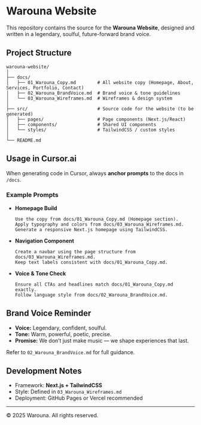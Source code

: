 # Warouna Website

This repository contains the source for the **Warouna Website**, designed and written in a legendary, soulful, future-forward brand voice.

## Project Structure

```
warouna-website/
│
├── docs/
│   ├── 01_Warouna_Copy.md        # All website copy (Homepage, About, Services, Portfolio, Contact)
│   ├── 02_Warouna_BrandVoice.md  # Brand voice & tone guidelines
│   └── 03_Warouna_Wireframes.md  # Wireframes & design system
│
├── src/                          # Source code for the website (to be generated)
│   ├── pages/                    # Page components (Next.js/React)
│   ├── components/               # Shared UI components
│   └── styles/                   # TailwindCSS / custom styles
│
└── README.md
```

## Usage in Cursor.ai

When generating code in Cursor, always **anchor prompts** to the docs in `/docs`.

### Example Prompts

- **Homepage Build**
  ```
  Use the copy from docs/01_Warouna_Copy.md (Homepage section).
  Apply typography and colors from docs/03_Warouna_Wireframes.md.
  Generate a responsive Next.js homepage using TailwindCSS.
  ```

- **Navigation Component**
  ```
  Create a navbar using the page structure from docs/03_Warouna_Wireframes.md.
  Keep text labels consistent with docs/01_Warouna_Copy.md.
  ```

- **Voice & Tone Check**
  ```
  Ensure all CTAs and headlines match docs/01_Warouna_Copy.md exactly.
  Follow language style from docs/02_Warouna_BrandVoice.md.
  ```

## Brand Voice Reminder

- **Voice:** Legendary, confident, soulful.  
- **Tone:** Warm, powerful, poetic, precise.  
- **Promise:** We don’t just make music — we shape experiences that last.  

Refer to `02_Warouna_BrandVoice.md` for full guidance.

## Development Notes

- Framework: **Next.js + TailwindCSS**  
- Style: Defined in `03_Warouna_Wireframes.md`  
- Deployment: GitHub Pages or Vercel recommended

---

© 2025 Warouna. All rights reserved.
